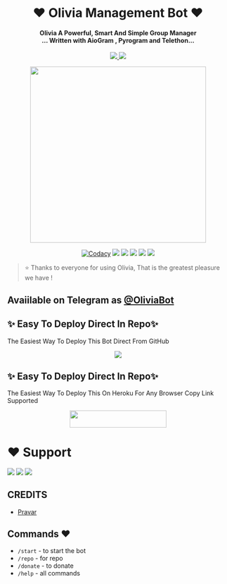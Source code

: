 
<h1 align="center"><b>❤️ Olivia Management Bot ❤️</b></h1>

<h4 align="center">Olivia A Powerful, Smart And Simple Group Manager <br> ... Written with AioGram , Pyrogram and Telethon...</h4>
<p align='center'>
  <a href="https://www.python.org/" alt="made-with-python"> <img src="https://img.shields.io/badge/Made%20with-Python-1f425f.svg?style=flat-square&logo=python&color=blue" /> </a>
  <a href="https://github.com/PravarNotFound/Rocks-Alexa-Official-Management/graphs/commit-activity" alt="Maintenance"> <img src="https://img.shields.io/badge/Maintained%3F-yes-green.svg?style=flat-square" /> </a>
</p>

<p align="center"><a href="https://t.me/TheNoobHacker"><img src="https://te.legra.ph/file/335b5894b0d75adc13d47.jpg" width="400"></a></p>

<p align="center">
    <a href="https://app.codacy.com/manual/PravarNotFound/OliviaBot/dashboard"> <img src="https://img.shields.io/codacy/grade/4d58f2a402b54aed8a7d95f7add45a81?color=brightgreen&logo=codacy&logoColor=green&style=for-the-badge" alt="Codacy" /></a>
    <a href="https://github.com/PravarNotFound/Oliviabot"> <img src="https://img.shields.io/github/repo-size/jankarikiduniya/AlexaManagement3.0?color=orange&logo=github&logoColor=green&style=for-the-badge" /></a>
    <a href="https://github.com/PravarNotFound/Oliviabot/commits/prince"> <img src="https://img.shields.io/github/last-commit/jankarikiduniya/AlexaManagement3.0?color=brown&logo=github&logoColor=green&style=for-the-badge" /></a>
    <a href="https://github.com/PravarNotFound/Oliviabot/issues"> <img src="https://img.shields.io/github/issues/jankarikiduniya/AlexaManagement3.0?color=blueviolet&logo=github&logoColor=green&style=for-the-badge" /></a>
    <a href="https://github.com/PravarNotFound/Oliviabot/network/members"> <img src="https://img.shields.io/github/forks/jankarikiduniya/AlexaManagement3.0?color=red&logo=github&logoColor=green&style=for-the-badge" /></a>  
    <a href="https://pypi.org/project/Telethon/"> <img src="https://img.shields.io/pypi/v/telethon?color=yellow&label=telethon&logo=python&logoColor=green&style=for-the-badge" /></a>
</p>

> ⭐️ Thanks to everyone for using Olivia, That is the greatest pleasure we have !

## Avaiilable on Telegram as [@OliviaBot](https://t.me/OliviaCuteBot)

## ✨ Easy To Deploy Direct In Repo✨

The Easiest Way To Deploy This Bot Direct From GitHub

<p align="center"><a href="https://heroku.com/deploy"><img src="https://www.herokucdn.com/deploy/button.svg"></a>

## ✨ Easy To Deploy Direct In Repo✨

The Easiest Way To Deploy This On Heroku For Any Browser Copy Link Supported

<p align="center"><a href="https://heroku.com/deploy?template=https://github.com/PravarNotFound/AlexaManagement3.0"> <img src="https://img.shields.io/badge/Deploy%20To%20Heroku-black?style=for-the-badge&logo=heroku" width="220" height="38.45"/></a></p>
 
 
# ❤️ Support
<a href="https://t.me/TheNoobHacker"><img src="https://img.shields.io/badge/Join-Telegram%20Channel-red.svg?logo=Telegram"></a>
<a href="https://t.me/PravarNotFound"><img src="https://img.shields.io/badge/Join-Telegram%20Group-blue.svg?logo=telegram"></a>
<a href="https://t.me/Hckur"><img src="https://img.shields.io/badge/Give-Me%20Heart-blue.svg?logo=telegram"></a>


## CREDITS

- [Pravar](https://t.me/PravarNotFound)


## Commands ❤️

- `/start` - to start the bot
- `/repo` - for repo
- `/donate` - to donate
- `/help` - all commands
